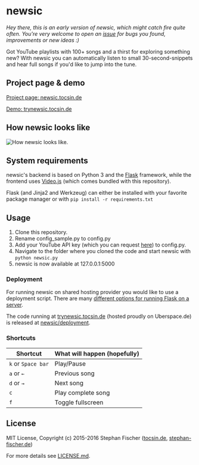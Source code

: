 # newsic

*Hey there, this is an early version of newsic, which might catch fire quite often. You're very welcome to open an [issue](https://github.com/newsic/newsic/issues) for bugs you found, improvements or new ideas :)*

Got YouTube playlists with 100+ songs and a thirst for exploring something new? With newsic you can automatically listen to small 30-second-snippets and hear full songs if you'd like to jump into the tune.

## Project page & demo

[Project page: newsic.tocsin.de](https://newsic.tocsin.de)

[Demo: trynewsic.tocsin.de](https://trynewsic.tocsin.de)

## How newsic looks like

![How newsic looks like.](https://newsic.tocsin.de/stc/github/demo_2016-10-02.png)

## System requirements

newsic's backend is based on Python 3 and the [Flask](https://github.com/pallets/flask) framework, while the frontend uses [Video.js](https://github.com/videojs/video.js) (which comes bundled with this repository).

Flask (and Jinja2 and Werkzeug) can either be installed with your favorite package manager or with `pip install -r requirements.txt`

## Usage

1. Clone this repository.
2. Rename config_sample.py to config.py
2. Add your YouTube API key (which you can request [here](https://console.developers.google.com/apis/api/youtube/)) to config.py.
3. Navigate to the folder where you cloned the code and start newsic with `python newsic.py`
4. newsic is now available at 127.0.0.1:5000

### Deployment

For running newsic on shared hosting provider you would like to use a deployment script.
There are many [different options for running Flask on a server](http://flask.pocoo.org/docs/dev/deploying/).

The code running at [trynewsic.tocsin.de](https://trynewsic.tocsin.de) (hosted proudly on Uberspace.de) is released at [newsic/deployment](https://github.com/newsic/deployment).

### Shortcuts

Shortcut | What will happen (hopefully)
------------ | -------------
`k` or `Space bar` | Play/Pause
`a` or `←` | Previous song
`d` or `→` | Next song
`c` | Play complete song
`f` | Toggle fullscreen


## License

MIT License, Copyright (c) 2015-2016 Stephan Fischer ([tocsin.de](https://tocsin.de), [stephan-fischer.de](https://stephan-fischer.de))

For more details see [LICENSE.md](/LICENSE.md).
